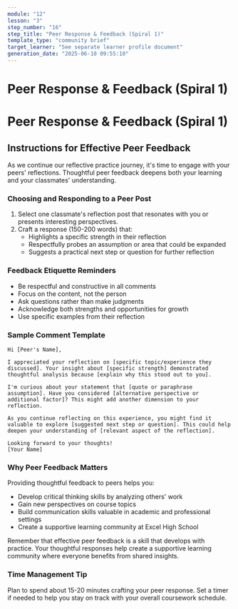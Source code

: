 ```yaml
---
module: "12"
lesson: "3"
step_number: "16"
step_title: "Peer Response & Feedback (Spiral 1)"
template_type: "community brief"
target_learner: "See separate learner profile document"
generation_date: "2025-06-10 09:55:10"
---
```


# Peer Response & Feedback (Spiral 1)

# Peer Response & Feedback (Spiral 1)

## Instructions for Effective Peer Feedback

As we continue our reflective practice journey, it's time to engage with your peers' reflections. Thoughtful peer feedback deepens both your learning and your classmates' understanding.

### Choosing and Responding to a Peer Post

1. Select one classmate's reflection post that resonates with you or presents interesting perspectives.
2. Craft a response (150-200 words) that:
   - Highlights a specific strength in their reflection
   - Respectfully probes an assumption or area that could be expanded
   - Suggests a practical next step or question for further reflection

### Feedback Etiquette Reminders

* Be respectful and constructive in all comments
* Focus on the content, not the person
* Ask questions rather than make judgments
* Acknowledge both strengths and opportunities for growth
* Use specific examples from their reflection

### Sample Comment Template

```
Hi [Peer's Name],

I appreciated your reflection on [specific topic/experience they discussed]. Your insight about [specific strength] demonstrated thoughtful analysis because [explain why this stood out to you].

I'm curious about your statement that [quote or paraphrase assumption]. Have you considered [alternative perspective or additional factor]? This might add another dimension to your reflection.

As you continue reflecting on this experience, you might find it valuable to explore [suggested next step or question]. This could help deepen your understanding of [relevant aspect of the reflection].

Looking forward to your thoughts!
[Your Name]
```

### Why Peer Feedback Matters

Providing thoughtful feedback to peers helps you:
* Develop critical thinking skills by analyzing others' work
* Gain new perspectives on course topics
* Build communication skills valuable in academic and professional settings
* Create a supportive learning community at Excel High School

Remember that effective peer feedback is a skill that develops with practice. Your thoughtful responses help create a supportive learning community where everyone benefits from shared insights.

### Time Management Tip
Plan to spend about 15-20 minutes crafting your peer response. Set a timer if needed to help you stay on track with your overall coursework schedule.